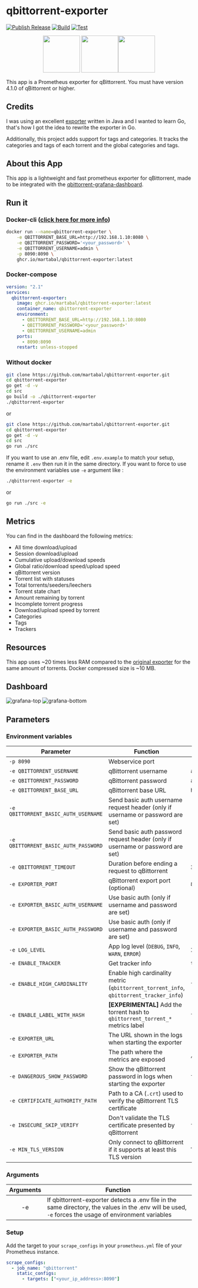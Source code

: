 # qbittorrent-exporter

[![Publish Release](https://github.com/martabal/qbittorrent-exporter/actions/workflows/docker.yml/badge.svg)](https://github.com/martabal/qbittorrent-exporter/actions/workflows/docker.yml)
[![Build](https://github.com/martabal/qbittorrent-exporter/actions/workflows/build.yml/badge.svg)](https://github.com/martabal/qbittorrent-exporter/actions/workflows/build.yml)
[![Test](https://github.com/martabal/qbittorrent-exporter/actions/workflows/test.yml/badge.svg)](https://github.com/martabal/qbittorrent-exporter/actions/workflows/test.yml)

<p align="center">
<img src="img/qbittorrent.png" width=100> <img src="img/prometheus.png" width=100><img src="img/golang.png" width=100>
</p>

This app is a Prometheus exporter for qBittorrent.
You must have version 4.1.0 of qBittorrent or higher.

## Credits

I was using an excellent [exporter](https://github.com/caseyscarborough/qbittorrent-exporter) written in Java and I wanted to learn Go, that's how I got the idea to rewrite the exporter in Go.

Additionally, this project adds support for tags and categories. It tracks the categories and tags of each torrent and the global categories and tags.

## About this App

This app is a lightweight and fast prometheus exporter for qBittorrent, made to be integrated with the [qbittorrent-grafana-dashboard](https://raw.githubusercontent.com/martabal/qbittorrent-exporter/main/grafana/dashboard.json).

## Run it

### Docker-cli ([click here for more info](https://docs.docker.com/engine/reference/commandline/cli/))

```sh
docker run --name=qbittorrent-exporter \
    -e QBITTORRENT_BASE_URL=http://192.168.1.10:8080 \
    -e QBITTORRENT_PASSWORD='<your_password>' \
    -e QBITTORRENT_USERNAME=admin \
    -p 8090:8090 \
    ghcr.io/martabal/qbittorrent-exporter:latest
```

### Docker-compose

```yaml
version: "2.1"
services:
  qbittorrent-exporter:
    image: ghcr.io/martabal/qbittorrent-exporter:latest
    container_name: qbittorrent-exporter
    environment:
      - QBITTORRENT_BASE_URL=http://192.168.1.10:8080
      - QBITTORRENT_PASSWORD='<your_password>'
      - QBITTORRENT_USERNAME=admin
    ports:
      - 8090:8090
    restart: unless-stopped
```

### Without docker

```sh
git clone https://github.com/martabal/qbittorrent-exporter.git
cd qbittorrent-exporter
go get -d -v
cd src
go build -o ./qbittorrent-exporter
./qbittorrent-exporter
```

or

```sh
git clone https://github.com/martabal/qbittorrent-exporter.git
cd qbittorrent-exporter
go get -d -v
cd src
go run ./src
```

If you want to use an .env file, edit `.env.example` to match your setup, rename it `.env` then run it in the same directory. If you want to force to use the environment variables use `-e` argument like :

```sh
./qbittorrent-exporter -e
```

or

```sh
go run ./src -e
```

## Metrics

You can find in the dashboard the following metrics:

- All time download/upload
- Session download/upload
- Cumulative upload/download speeds
- Global ratio/download speed/upload speed
- qBittorrent version
- Torrent list with statuses
- Total torrents/seeders/leechers
- Torrent state chart
- Amount remaining by torrent
- Incomplete torrent progress
- Download/upload speed by torrent
- Categories
- Tags
- Trackers

## Resources

This app uses ~20 times less RAM compared to the [original exporter](https://github.com/caseyscarborough/qbittorrent-exporter) for the same amount of torrents.
Docker compressed size is ~10 MB.

## Dashboard

![grafana-top](img/grafana-1.png)
![grafana-bottom](img/grafana-2.png)

## Parameters

### Environment variables

| Parameter                            | Function                                                                                | Default Value           |
|--------------------------------------|-----------------------------------------------------------------------------------------|-------------------------|
| `-p 8090`                            | Webservice port                                                                         |                         |
| `-e QBITTORRENT_USERNAME`            | qBittorrent username                                                                    | `admin`                 |
| `-e QBITTORRENT_PASSWORD`            | qBittorrent password                                                                    | `adminadmin`            |
| `-e QBITTORRENT_BASE_URL`            | qBittorrent base URL                                                                    | `http://localhost:8090` |
| `-e QBITTORRENT_BASIC_AUTH_USERNAME` | Send basic auth username request header (only if username or password are set)          |                         |
| `-e QBITTORRENT_BASIC_AUTH_PASSWORD` | Send basic auth password request header (only if username or password are set)          |                         |
| `-e QBITTORRENT_TIMEOUT`             | Duration before ending a request to qBittorrent                                         | `30`                    |
| `-e EXPORTER_PORT`                   | qBittorrent export port (optional)                                                      | `8090`                  |
| `-e EXPORTER_BASIC_AUTH_USERNAME`    | Use basic auth (only if username and password are set)                                  |                         |
| `-e EXPORTER_BASIC_AUTH_PASSWORD`    | Use basic auth (only if username and password are set)                                  |                         |
| `-e LOG_LEVEL`                       | App log level (`DEBUG`, `INFO`, `WARN`, `ERROR`)                                        | `INFO`                  |
| `-e ENABLE_TRACKER`                  | Get tracker info                                                                        | `true`                  |
| `-e ENABLE_HIGH_CARDINALITY`         | Enable high cardinality metric (`qbittorrent_torrent_info`, `qbittorrent_tracker_info`) | `false`                 |
| `-e ENABLE_LABEL_WITH_HASH`          | **[EXPERIMENTAL]** Add the torrent hash to `qbittorrent_torrent_*` metrics label        | `false`                 |
| `-e EXPORTER_URL`                    | The URL shown in the logs when starting the exporter                                    |                         |
| `-e EXPORTER_PATH`                   | The path where the metrics are exposed                                                  | `/metrics`              |
| `-e DANGEROUS_SHOW_PASSWORD`         | Show the qBittorrent password in logs when starting the exporter                        | `false`                 |
| `-e CERTIFICATE_AUTHORITY_PATH`      | Path to a CA (`.crt`) used to verify the qBittorrent TLS certificate                    |                         |
| `-e INSECURE_SKIP_VERIFY`            | Don't validate the TLS certificate presented by qBittorrent                             | `false`                 |
| `-e MIN_TLS_VERSION`                 | Only connect to qBittorrent if it supports at least this TLS version                    | `TLS_1_3`               |

### Arguments

| Arguments | Function                                                                                                                                               |
| :-------: | ------------------------------------------------------------------------------------------------------------------------------------------------------ |
|    -e     | If qbittorrent-exporter detects a .env file in the same directory, the values in the .env will be used, `-e` forces the usage of environment variables |

### Setup

Add the target to your `scrape_configs` in your `prometheus.yml` file of your Prometheus instance.

```yaml
scrape_configs:
  - job_name: "qbittorrent"
    static_configs:
      - targets: ["<your_ip_address>:8090"]
```
